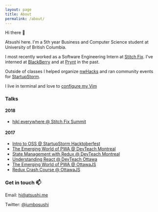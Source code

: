 ```yaml
---
layout: page
title: About
permalink: /about/
---
```


Hi there :wave:

Atsushi here. I'm a 5th year Business and Computer Science student at University of British Columbia.

I most recently worked as a Software Engineering Intern at [Stitch Fix](http://stitchfix.com/). I've interned at [BlackBerry](https://ca.blackberry.com/) and at [Prynt](https://www.prynt.co/) in the past.

Outside of classes I helped organize [nwHacks](https://www.nwhacks.io/) and ran community events for [StartupStorm](https://www.startupstorm.org/).

I live in terminal and love to [configure my Vim](https://github.com/jumbosushi/dotfiles/blob/master/.vimrc)

### Talks

#### 2018
- [hjkl everywhere @ Stitch Fix Summit](https://slides.com/jumbosushi/hjkl-everywhere)

#### 2017
- [Intro to OSS @ StartupStorm Hacktoberfest](http://slides.com/jumbosushi/intro-to-oss)
- [The Emerging World of PWA @ DevTeach Montreal](http://slides.com/jumbosushi/the-emerging-world-of-pwa-devteach)
- [State Management with Redux @ DevTeach Montreal](http://slides.com/jumbosushi/state-management-with-redux)
- [Understanding React @ DevTeach Ottawa](http://slides.com/jumbosushi/understanding-react)
- [The Emerging World of PWA @ OttawaJS](http://slides.com/jumbosushi/the-emerging-world-of-pwa)
- [Redux Crash Course @ OttawaJS](http://slides.com/jumbosushi/redux-crash-course)

### Get in touch :mailbox:

Email: [hi@atsushi.me](mailto:hi@atsushi.me)

Twitter: [@jumbosushi](https://twitter.com/jumbosushi)

